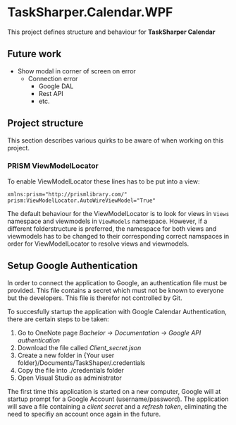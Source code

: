 ﻿# TaskSharper.Calendar.WPF

This project defines structure and behaviour for **TaskSharper Calendar**

## Future work
- Show modal in corner of screen on error
  - Connection error
    - Google DAL
    - Rest API
    - etc.

## Project structure
This section describes various quirks to be aware of when working on this project.

### PRISM ViewModelLocator
To enable ViewModelLocator these lines has to be put into a view:

```xaml
xmlns:prism="http://prismlibrary.com/"
prism:ViewModelLocator.AutoWireViewModel="True"
```
The default behaviour for the ViewModelLocator is to look for views in `Views` namespace and viewmodels in `ViewModels` namespace. However, if a different 
folderstructure is preferred, the namespace for both views and viewmodels has to be changed to their corresponding correct namspaces in order for ViewModelLocator 
to resolve views and viewmodels. 

## Setup Google Authentication
In order to connect the application to Google, an authentication file must be provided. This file contains a secret which must not be known to everyone but the developers.
This file is therefor not controlled by Git.

To succesfully startup the application with Google Calendar Authentication, there are certain steps to be taken: 

1. Go to OneNote page _Bachelor -> Documentation -> Google API authentication_
2. Download the file called _Client_secret.json_
3. Create a new folder in {Your user folder}/Documents/TaskShaper/.credentials
4. Copy the file into ./credentials folder
5. Open Visual Studio as administrator

The first time this application is started on a new computer, Google will at startup prompt for a Google Account (username/password). The application will save a file containing 
a _client secret_ and a _refresh token_, eliminating the need to specifiy an account once again in the future.

